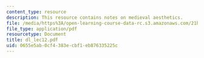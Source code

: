 ```yaml
---
content_type: resource
description: This resource contains notes on medieval aesthetics.
file: /media/https%3A/open-learning-course-data-rc.s3.amazonaws.com/21h-522-japan-in-the-age-of-the-samurai-history-and-film-fall-2006/0655e5ab0cf4383ecbf1eb876335225c_dl_lec12.pdf
file_type: application/pdf
resourcetype: Document
title: dl_lec12.pdf
uid: 0655e5ab-0cf4-383e-cbf1-eb876335225c
---
```

